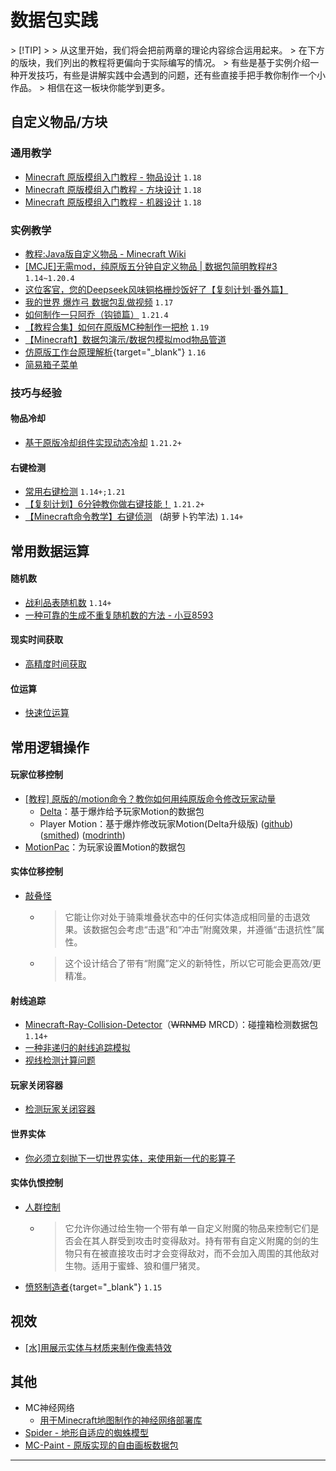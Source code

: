 # 数据包实践
<ColorLine :height="4"/>
> [!TIP]
>
>  从这里开始，我们将会把前两章的理论内容综合运用起来。  
> 在下方的版块，我们列出的教程将更偏向于实际编写的情况。
> 有些是基于实例介绍一种开发技巧，有些是讲解实践中会遇到的问题，还有些直接手把手教你制作一个小作品。  
> 相信在这一板块你能学到更多。

## 自定义物品/方块

### 通用教学
- [Minecraft 原版模组入门教程 - 物品设计](https://zhangshenxing.github.io/VanillaModTutorial/#物品设计) `1.18`
- [Minecraft 原版模组入门教程 - 方块设计](https://zhangshenxing.github.io/VanillaModTutorial/#方块设计) `1.18`
- [Minecraft 原版模组入门教程 - 机器设计](https://zhangshenxing.github.io/VanillaModTutorial/#机器设计) `1.18`
### 实例教学
- [教程:Java版自定义物品 - Minecraft Wiki](https://zh.minecraft.wiki/w/Tutorial:Java%E7%89%88%E8%87%AA%E5%AE%9A%E4%B9%89%E7%89%A9%E5%93%81)
- [[MCJE]无需mod，纯原版五分钟自定义物品 | 数据包简明教程#3](https://www.bilibili.com/video/BV1Q24y1N7hY/) `1.14~1.20.4`
- [这位客官，您的Deepseek风味铜格栅炒饭好了【复刻计划·番外篇】](https://www.bilibili.com/video/BV1eBP4eiE4G)
- [我的世界 爆炸弓 数据包乱做视频](https://www.bilibili.com/video/BV14A411c78B/) `1.17`
- [如何制作一只阿乔（钩锁篇）](/resources/dust/5/如何制作一只阿乔（钩锁篇）.md) `1.21.4`
- [【教程合集】如何在原版MC种制作一把枪](https://www.bilibili.com/video/BV1PG4y1e7hx) `1.19`
- [【Minecraft】数据包演示/数据包模拟mod物品管道](https://www.bilibili.com/video/BV1sw4m1k7dG)
- [仿原版工作台原理解析](https://www.mcmod.cn/post/2175.html){target="_blank"} `1.16`
- [简易箱子菜单](https://github.com/CloudWolfYT/Easy-Loot)
### 技巧与经验
#### 物品冷却
- [基于原版冷却组件实现动态冷却](/resources/dust/6/动态冷却.md) `1.21.2+`
#### 右键检测
- [常用右键检测](/resources/dust/3/常用右键检测.md) `1.14+;1.21`
- [【复刻计划】6分钟教你做右键技能！](https://www.bilibili.com/video/BV1yxApeNEnC/) `1.21.2+`
- [【Minecraft命令教学】右键侦测](https://www.bilibili.com/video/BV1xt411P7So)&nbsp;&nbsp;&nbsp;(胡萝卜钓竿法) `1.14+`

## 常用数据运算

#### 随机数
- [战利品表随机数](https://zhangshenxing.github.io/VanillaModTutorial/#%E9%9A%8F%E6%9C%BA%E6%95%B0) `1.14+`
- [一种可靠的生成不重复随机数的方法 - 小豆8593](https://www.bilibili.com/read/cv16985186)

#### 现实时间获取
- [高精度时间获取](https://github.com/intsuc/get_millis)

#### 位运算
- [快速位运算](https://github.com/Triton365/fast_bitwise_ops/blob/main/data/fast_bitwise/function/and.mcfunction)

## 常用逻辑操作
#### 玩家位移控制
- [[教程] 原版的/motion命令？教你如何用纯原版命令修改玩家动量](https://www.bilibili.com/video/BV1iYbLeqE1U/)
  - [Delta](https://github.com/BigPapi13/Delta)：基于爆炸给予玩家Motion的数据包
  - Player Motion：基于爆炸修改玩家Motion(Delta升级版) ([github](https://github.com/MulverineX/player_motion)) ([smithed](https://smithed.net/packs/player_motion)) ([modrinth](https://modrinth.com/datapack/player_motion))
- [MotionPac](https://github.com/zsazska/MotionPack)：为玩家设置Motion的数据包

#### 实体位移控制
- [敲叠怪](https://github.com/oligomc/mcwhackastack)
  - > 它能让你对处于骑乘堆叠状态中的任何实体造成相同量的击退效果。该数据包会考虑“击退”和“冲击”附魔效果，并遵循“击退抗性”属性。
  - > 这个设计结合了带有“附魔”定义的新特性，所以它可能会更高效/更精准。

#### 射线追踪
- [Minecraft-Ray-Collision-Detector](https://github.com/K-bai/Minecraft-Ray-Collision-Detector/releases)（~~WRNMD~~ MRCD）：碰撞箱检测数据包 `1.14+`
- [一种非递归的射线追踪模拟](/index/附录4.md/#一种非递归的射线追踪模拟)
- [视线检测计算问题](https://etis.vcsofficial.site/d/42-shi-xian-jian-ce-ji-suan-wen-ti)

#### 玩家关闭容器
- [检测玩家关闭容器](https://github.com/DefinitelyHighmore/sentinel)

#### 世界实体
- [你必须立刻抛下一切世界实体，来使用新一代的影算子](https://etis.vcsofficial.site/d/62)

#### 实体仇恨控制
- [人群控制](https://github.com/oligomc/mccrowdcontrol)
  - > 它允许你通过给生物一个带有单一自定义附魔的物品来控制它们是否会在其人群受到攻击时变得敌对。持有带有自定义附魔的剑的生物只有在被直接攻击时才会变得敌对，而不会加入周围的其他敌对生物。适用于蜜蜂、狼和僵尸猪灵。
- [愤怒制造者](/datapack-index/teen/【1.15】愤怒制造者%20Anger%20Maker%201.1%20_%20看铁傀儡互捶%20-%20Minecraft(我的世界)中文论坛%20-%20Powered%20by%20Discuz!.html){target="_blank"} `1.15`

## 视效
- [[水]用展示实体与材质来制作像素特效](https://www.bilibili.com/video/BV1k6EiziERr/)

## 其他
- MC神经网络
  - [用于Minecraft地图制作的神经网络部署库](https://github.com/AjjMC/ajjnn)
- [Spider - 地形自适应的蜘蛛模型](https://github.com/TheCymaera/minecraft-spider)
- [MC-Paint - 原版实现的自由画板数据包](https://modrinth.com/datapack/mc-paint)


---
<script setup>
import { useData } from 'vitepress'
import ColorLine from '/.vitepress/vue/ColorLine.vue'
const { isDark } = useData()
</script>

<ClientOnly>
  <GiscusComment
    repo="CR-019/datapack-index"
    repoId="R_kgDONRhuqw"
    category="闲聊 Chats"
    categoryId="DIC_kwDONRhuq84CkchW"
    mapping="number"
    term="10"
    :strict="false"
    :reactionsEnabled="true"
    emitMetadata="0"
    inputPosition="top"
    :theme="isDark ? 'dark' : 'light'"
    lang="zh-CN"
    loading="lazy"
    class="giscus-wrapper"
  />
</ClientOnly>

<style>
.giscus-wrapper {
  margin: 3rem auto;
  max-width: 800px;
  padding-top: 2rem;
  border-top: 1px solid var(--vp-c-divider);
}
</style>